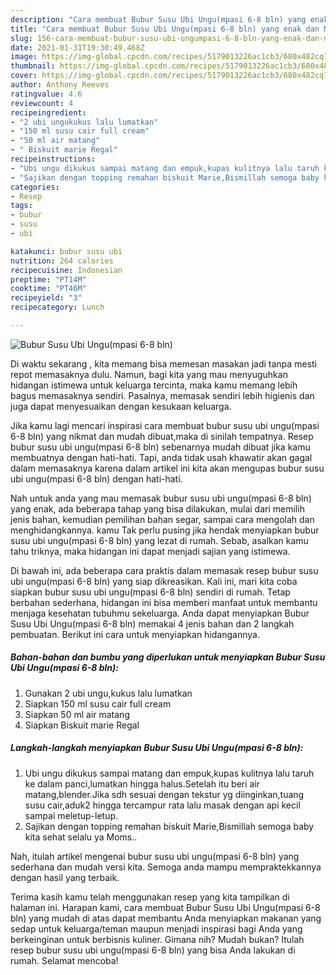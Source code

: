 ```yaml
---
description: "Cara membuat Bubur Susu Ubi Ungu(mpasi 6-8 bln) yang enak dan Mudah Dibuat"
title: "Cara membuat Bubur Susu Ubi Ungu(mpasi 6-8 bln) yang enak dan Mudah Dibuat"
slug: 156-cara-membuat-bubur-susu-ubi-ungumpasi-6-8-bln-yang-enak-dan-mudah-dibuat
date: 2021-01-31T19:30:49.468Z
image: https://img-global.cpcdn.com/recipes/5179013226ac1cb3/680x482cq70/bubur-susu-ubi-ungumpasi-6-8-bln-foto-resep-utama.jpg
thumbnail: https://img-global.cpcdn.com/recipes/5179013226ac1cb3/680x482cq70/bubur-susu-ubi-ungumpasi-6-8-bln-foto-resep-utama.jpg
cover: https://img-global.cpcdn.com/recipes/5179013226ac1cb3/680x482cq70/bubur-susu-ubi-ungumpasi-6-8-bln-foto-resep-utama.jpg
author: Anthony Reeves
ratingvalue: 4.6
reviewcount: 4
recipeingredient:
- "2 ubi ungukukus lalu lumatkan"
- "150 ml susu cair full cream"
- "50 ml air matang"
- " Biskuit marie Regal"
recipeinstructions:
- "Ubi ungu dikukus sampai matang dan empuk,kupas kulitnya lalu taruh ke dalam panci,lumatkan hingga halus.Setelah itu beri air matang,blender.Jika sdh sesuai dengan tekstur yg diinginkan,tuang susu cair,aduk2 hingga tercampur rata lalu masak dengan api kecil sampai meletup-letup."
- "Sajikan dengan topping remahan biskuit Marie,Bismillah semoga baby kita sehat selalu ya Moms.."
categories:
- Resep
tags:
- bubur
- susu
- ubi

katakunci: bubur susu ubi 
nutrition: 264 calories
recipecuisine: Indonesian
preptime: "PT14M"
cooktime: "PT46M"
recipeyield: "3"
recipecategory: Lunch

---
```



![Bubur Susu Ubi Ungu(mpasi 6-8 bln)](https://img-global.cpcdn.com/recipes/5179013226ac1cb3/680x482cq70/bubur-susu-ubi-ungumpasi-6-8-bln-foto-resep-utama.jpg)

Di waktu  sekarang , kita memang bisa memesan masakan jadi tanpa mesti repot memasaknya dulu. Namun, bagi kita yang mau menyuguhkan hidangan istimewa untuk keluarga tercinta, maka kamu memang lebih bagus memasaknya sendiri. Pasalnya, memasak sendiri lebih higienis dan juga dapat menyesuaikan dengan kesukaan keluarga.

Jika kamu lagi mencari inspirasi cara membuat bubur susu ubi ungu(mpasi 6-8 bln) yang nikmat dan mudah dibuat,maka di sinilah tempatnya. Resep bubur susu ubi ungu(mpasi 6-8 bln)  sebenarnya mudah dibuat jika kamu membuatnya dengan hati-hati. Tapi, anda tidak usah khawatir akan gagal dalam memasaknya 
karena dalam artikel ini kita akan mengupas bubur susu ubi ungu(mpasi 6-8 bln) dengan hati-hati.  



Nah untuk anda yang mau memasak bubur susu ubi ungu(mpasi 6-8 bln) yang enak, ada beberapa tahap yang bisa dilakukan, mulai dari memilih jenis bahan, kemudian pemilihan bahan segar, sampai cara mengolah dan menghidangkannya. kamu Tak perlu pusing jika hendak menyiapkan bubur susu ubi ungu(mpasi 6-8 bln) yang lezat di rumah. Sebab, asalkan kamu  tahu triknya, maka hidangan ini dapat menjadi sajian yang istimewa.

Di bawah ini, ada beberapa cara praktis  dalam memasak resep bubur susu ubi ungu(mpasi 6-8 bln) yang siap dikreasikan. Kali ini, mari kita coba siapkan bubur susu ubi ungu(mpasi 6-8 bln) sendiri di rumah. Tetap berbahan sederhana, hidangan ini bisa memberi manfaat untuk membantu menjaga kesehatan tubuhmu sekeluarga. Anda dapat menyiapkan Bubur Susu Ubi Ungu(mpasi 6-8 bln) memakai 4 jenis bahan dan 2 langkah pembuatan. Berikut ini cara untuk menyiapkan hidangannya.

<!--inarticleads1-->

##### Bahan-bahan dan bumbu yang diperlukan untuk menyiapkan Bubur Susu Ubi Ungu(mpasi 6-8 bln):

1. Gunakan 2 ubi ungu,kukus lalu lumatkan
1. Siapkan 150 ml susu cair full cream
1. Siapkan 50 ml air matang
1. Siapkan  Biskuit marie Regal




<!--inarticleads2-->

##### Langkah-langkah menyiapkan Bubur Susu Ubi Ungu(mpasi 6-8 bln):

1. Ubi ungu dikukus sampai matang dan empuk,kupas kulitnya lalu taruh ke dalam panci,lumatkan hingga halus.Setelah itu beri air matang,blender.Jika sdh sesuai dengan tekstur yg diinginkan,tuang susu cair,aduk2 hingga tercampur rata lalu masak dengan api kecil sampai meletup-letup.
1. Sajikan dengan topping remahan biskuit Marie,Bismillah semoga baby kita sehat selalu ya Moms..




Nah, itulah artikel mengenai  bubur susu ubi ungu(mpasi 6-8 bln)  yang sederhana dan mudah versi kita. Semoga anda mampu mempraktekkannya dengan hasil yang terbaik. 

Terima kasih kamu telah menggunakan resep yang kita tampilkan di halaman ini. Harapan kami, cara membuat  Bubur Susu Ubi Ungu(mpasi 6-8 bln) yang mudah di atas dapat membantu Anda menyiapkan makanan yang sedap untuk keluarga/teman maupun menjadi inspirasi bagi Anda yang berkeinginan untuk berbisnis kuliner. Gimana nih? Mudah bukan? Itulah resep bubur susu ubi ungu(mpasi 6-8 bln) yang bisa Anda lakukan di rumah. Selamat mencoba!

